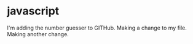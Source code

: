 # javascript

I'm adding the number guesser to GITHub. Making a change to my file. Making another change.
